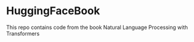 # HuggingFaceBook
This repo contains code from the book Natural Language Processing with Transformers
